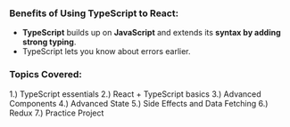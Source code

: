 ### Benefits of Using TypeScript to React:
- **TypeScript** builds up on **JavaScript** and extends its **syntax by adding strong typing**.
- TypeScript lets you know about errors earlier.
### Topics Covered:
1.) TypeScript essentials
2.) React + TypeScript basics
3.) Advanced Components
4.) Advanced State
5.) Side Effects and Data Fetching
6.) Redux
7.) Practice Project

